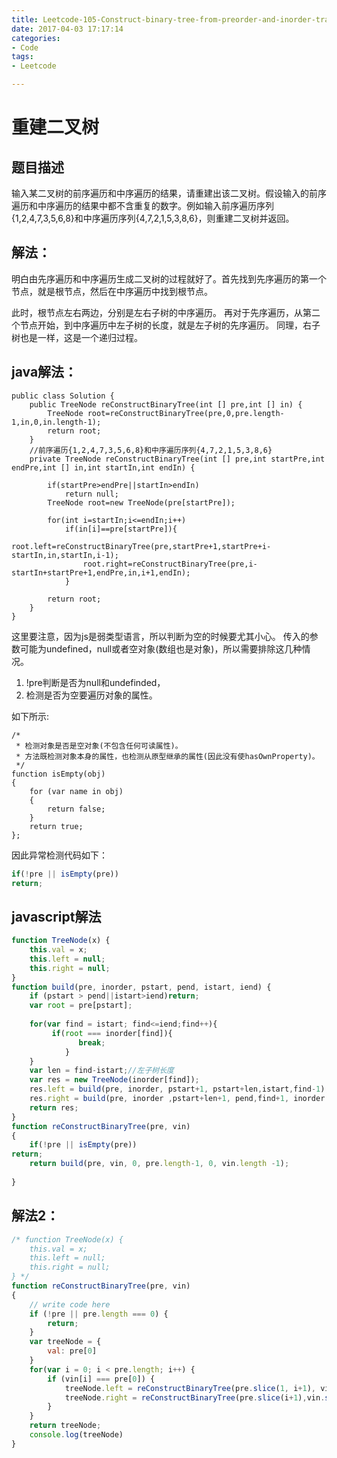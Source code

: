 ```yaml
---
title: Leetcode-105-Construct-binary-tree-from-preorder-and-inorder-traversal
date: 2017-04-03 17:17:14
categories: 
- Code
tags:
- Leetcode

---
```


# 重建二叉树
## 题目描述
输入某二叉树的前序遍历和中序遍历的结果，请重建出该二叉树。假设输入的前序遍历和中序遍历的结果中都不含重复的数字。例如输入前序遍历序列{1,2,4,7,3,5,6,8}和中序遍历序列{4,7,2,1,5,3,8,6}，则重建二叉树并返回。

## 解法：

明白由先序遍历和中序遍历生成二叉树的过程就好了。首先找到先序遍历的第一个节点，就是根节点，然后在中序遍历中找到根节点。

此时，根节点左右两边，分别是左右子树的中序遍历。
再对于先序遍历，从第二个节点开始，到中序遍历中左子树的长度，就是左子树的先序遍历。
同理，右子树也是一样，这是一个递归过程。
## java解法：
```
public class Solution {
    public TreeNode reConstructBinaryTree(int [] pre,int [] in) {
        TreeNode root=reConstructBinaryTree(pre,0,pre.length-1,in,0,in.length-1);
        return root;
    }
    //前序遍历{1,2,4,7,3,5,6,8}和中序遍历序列{4,7,2,1,5,3,8,6}
    private TreeNode reConstructBinaryTree(int [] pre,int startPre,int endPre,int [] in,int startIn,int endIn) {
         
        if(startPre>endPre||startIn>endIn)
            return null;
        TreeNode root=new TreeNode(pre[startPre]);
         
        for(int i=startIn;i<=endIn;i++)
            if(in[i]==pre[startPre]){
                root.left=reConstructBinaryTree(pre,startPre+1,startPre+i-startIn,in,startIn,i-1);
                root.right=reConstructBinaryTree(pre,i-startIn+startPre+1,endPre,in,i+1,endIn);
            }
                 
        return root;
    }
}

```

这里要注意，因为js是弱类型语言，所以判断为空的时候要尤其小心。
传入的参数可能为undefined，null或者空对象(数组也是对象)，所以需要排除这几种情况。

1. !pre判断是否为null和undefinded，
2. 检测是否为空要遍历对象的属性。

如下所示:
```
/*
 * 检测对象是否是空对象(不包含任何可读属性)。
 * 方法既检测对象本身的属性，也检测从原型继承的属性(因此没有使hasOwnProperty)。
 */
function isEmpty(obj)
{
    for (var name in obj) 
    {
        return false;
    }
    return true;
};
```

因此异常检测代码如下：

```javascript
if(!pre || isEmpty(pre))
return;
```

## javascript解法
```javascript
function TreeNode(x) {
    this.val = x;
    this.left = null;
    this.right = null;
} 
function build(pre, inorder, pstart, pend, istart, iend) {
    if (pstart > pend||istart>iend)return;
    var root = pre[pstart];
    
    for(var find = istart; find<=iend;find++){
         if(root === inorder[find]){
               break;
            }
    }
    var len = find-istart;//左子树长度
    var res = new TreeNode(inorder[find]);
    res.left = build(pre, inorder, pstart+1, pstart+len,istart,find-1);
    res.right = build(pre, inorder ,pstart+len+1, pend,find+1, inorder.length-1);
    return res;
}
function reConstructBinaryTree(pre, vin)
{
    if(!pre || isEmpty(pre))
return;
    return build(pre, vin, 0, pre.length-1, 0, vin.length -1);
    
}

```

## 解法2：
```javascript
/* function TreeNode(x) {
    this.val = x;
    this.left = null;
    this.right = null;
} */
function reConstructBinaryTree(pre, vin)
{
    // write code here
    if (!pre || pre.length === 0) {
        return;
    }
    var treeNode = {
        val: pre[0]
    }
    for(var i = 0; i < pre.length; i++) {
        if (vin[i] === pre[0]) {
            treeNode.left = reConstructBinaryTree(pre.slice(1, i+1), vin.slice(0, i));
            treeNode.right = reConstructBinaryTree(pre.slice(i+1),vin.slice(i+1));
        }
    }
    return treeNode;
    console.log(treeNode)
}

```